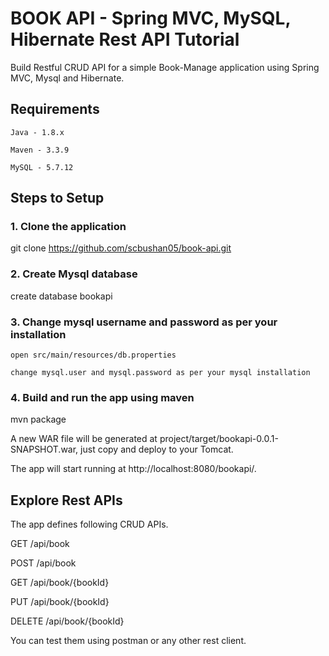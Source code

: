 # BOOK API - Spring MVC, MySQL, Hibernate Rest API Tutorial

Build Restful CRUD API for a simple Book-Manage application using Spring MVC, Mysql and Hibernate.

## Requirements

    Java - 1.8.x

    Maven - 3.3.9

    MySQL - 5.7.12

## Steps to Setup

### 1. Clone the application

git clone https://github.com/scbushan05/book-api.git

### 2. Create Mysql database

create database bookapi

### 3. Change mysql username and password as per your installation

    open src/main/resources/db.properties

    change mysql.user and mysql.password as per your mysql installation

### 4. Build and run the app using maven

mvn package

A new WAR file will be generated at project/target/bookapi-0.0.1-SNAPSHOT.war, just copy and deploy to your Tomcat.

The app will start running at http://localhost:8080/bookapi/.

## Explore Rest APIs

The app defines following CRUD APIs.

GET /api/book

POST /api/book

GET /api/book/{bookId}

PUT /api/book/{bookId}

DELETE /api/book/{bookId}

You can test them using postman or any other rest client.
